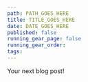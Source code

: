 ```yaml
---
path: PATH_GOES_HERE
title: TITLE_GOES_HERE
date: DATE_GOES_HERE
published: false
running_gear_page: false
running_gear_order: 
tags:
---
```


Your next blog post!